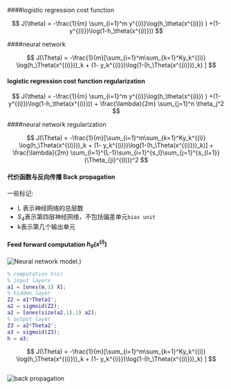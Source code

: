 

####logistic regression cost function

$$
J(\theta) = -\frac{1}{m} \sum_{i=1}^m y^{(i)}\log(h_\theta(x^{(i)}) ) +(1-y^{(i)})\log(1-h_\theta(x^{(i)}))
$$

####neural network

$$
J(\Theta) = -\frac{1}{m}[\sum_{i=1}^m\sum_{k=1}^Ky_k^{(i)} \log(h_\Theta(x^{(i)}))_k + (1- y_k^{(i)})\log(1-(h_\Theta(x^{(i)}))_k) ]
$$

#### logistic regression cost function regularization

$$
J(\theta) = -\frac{1}{m} \sum_{i=1}^m y^{(i)}\log(h_\theta(x^{(i)}) ) +(1-y^{(i)})\log(1-h_\theta(x^{(i)})) + \frac{\lambda}{2m} \sum_{j=1}^n \theta_j^2
$$

####neural network regularization

$$
J(\Theta) = -\frac{1}{m}[\sum_{i=1}^m\sum_{k=1}^Ky_k^{(i)} \log(h_\Theta(x^{(i)}))_k + (1- y_k^{(i)})\log(1-(h_\Theta(x^{(i)}))_k)] + \frac{\lambda}{2m} \sum_{l=1}^{L-1}\sum_{i=1}^{s_l}\sum_{j=1}^{s_{l+1}}(\Theta_{ji}^{(l)})^2
$$

#### 代价函数与反向传播 Back propagation

一些标记:

* L 表示神经网络的总层数
* $S_4$表示第四层神经网络，不包括偏差单元`bias unit`
* k表示第几个输出单元



#### Feed forward computation  $h_\theta(x^{(i)})$

![Neural network model.)](C:\Users\nuctang\Desktop\1494568163(1).png)

```matlab
% computation h(x)
% input layerx
a1 = [ones(m,1) X];
% hidden layer
Z2 = a1*Theta1';
a2 = sigmoid(Z2);
a2 = [ones(size(a2,1),1) a2];
% output layer
Z3 = a2*Theta2';
a3 = sigmoid(Z3);
h = a3;
```


$$
J(\Theta) = -\frac{1}{m}[\sum_{i=1}^m\sum_{k=1}^Ky_k^{(i)} \log(h_\Theta(x^{(i)}))_k + (1- y_k^{(i)})\log(1-(h_\Theta(x^{(i)}))_k) ]
$$

```matlab

```

![back propagation](C:\Users\nuctang\Desktop\TIM截图20170512155549.png)

```matlab

```

